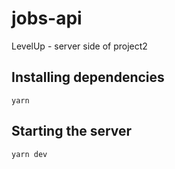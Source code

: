# jobs-api
LevelUp - server side of project2 

## Installing dependencies

`yarn`

## Starting the server 

`yarn dev`
